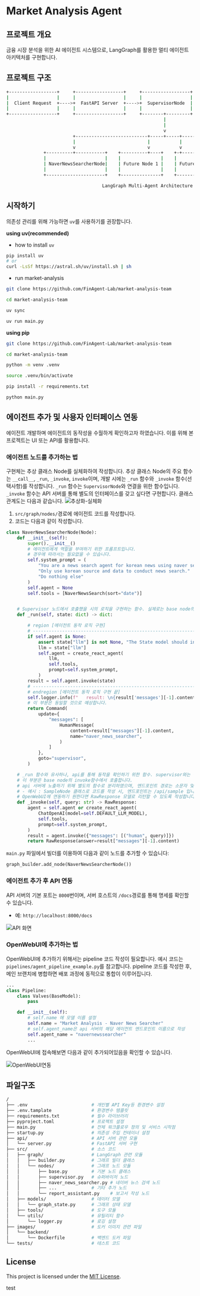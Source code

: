 # Market Analysis Agent

## 프로젝트 개요
금융 시장 분석을 위한 AI 에이전트 시스템으로, LangGraph를 활용한 멀티 에이전트 아키텍처를 구현합니다.

## 프로젝트 구조
<!-- [아키텍처 다이어그램](./images/backend/architecture.md) -->
```bash
+------------------+     +------------------+     +------------------+
|                  |     |                  |     |                  |
|  Client Request  +---->+  FastAPI Server  +---->+  SupervisorNode  |
|                  |     |                  |     |                  |
+------------------+     +------------------+     +--------+---------+
                                                           |
                                                           |
                                                           v
                         +---------------------------+-----+-----+---------------------------+
                         |                           |           |                           |
                         v                           v           v                           v
              +----------+-----------+    +----------+----+    +-+------------+    +---------+-----------+
              |                      |    |               |    |              |    |                     |
              | NaverNewsSearcherNode|    | Future Node 1 |    | Future Node 2|    | ReportAssistantNode |
              |                      |    |               |    |              |    |                     |
              +----------------------+    +---------------+    +--------------+    +---------------------+

                                    LangGraph Multi-Agent Architecture 
```

## 시작하기
의존성 관리를 위해 가능하면 `uv`를 사용하기를 권장합니다.
 
**using uv(recommended)**
- how to install `uv`
```bash
pip install uv 
# or
curl -LsSf https://astral.sh/uv/install.sh | sh
```
- run market-analysis
```bash
git clone https://github.com/FinAgent-Lab/market-analysis-team

cd market-analysis-team

uv sync

uv run main.py
```

**using pip** 
```bash
git clone https://github.com/FinAgent-Lab/market-analysis-team

cd market-analysis-team

python -m venv .venv

source .venv/bin/activate

pip install -r requirements.txt

python main.py
```
## 에이전트 추가 및 사용자 인터페이스 연동

에이전트 개발하며 에이전트의 동작성을 수월하게 확인하고자 하였습니다. 
이를 위해 본 프로젝트는 UI 또는 API를 활용합니다.

### 에이전트 노드를 추가하는 법
구현체는 추상 클래스 Node를 실체화하여 작성합니다. 
추상 클래스 Node의 주요 함수는 `__call__`, `_run`, `_invoke`, `invoke`이며, 개발 시에는 `_run` 함수와 `_invoke` 함수(선택사항)를  작성합니다. 
`_run` 함수는 `SupervisorNode`와 연결을 위한 함수입니다.
`_invoke` 함수는 API 서버를 통해 별도의 인터페이스를 갖고 싶다면 구현합니다. 
클래스 관계도는 다음과 같습니다.
![추상화-실체화](./assets/abstract_realize.png)

1. `src/graph/nodes/`경로에 에이전트 코드를 작성합니다.
2. 코드는 다음과 같이 작성합니다. 
```python
class NaverNewsSearcherNode(Node):
    def __init__(self):
        super().__init__()
        # 에이전트에게 역할을 부여하기 위한 프롬프트입니다.
        # 경우에 따라서는 필요없을 수 있습니다.
        self.system_prompt = (
            "You are a news search agent for korean news using naver search api."
            "Only use korean source and data to conduct news search."
            "Do nothing else"
        )
        self.agent = None
        self.tools = [NaverNewsSearch(sort="date")]


    # Supervisor 노드에서 호출했을 시의 로직을 구현하는 함수. 실제로는 base node의 run함수에서 이 함수를 호출합니다.
    def _run(self, state: dict) -> dict:

        # region [에이전트 동작 로직 구현]
        # -----------------------------------------------------------------------
        if self.agent is None:
            assert state["llm"] is not None, "The State model should include llm"
            llm = state["llm"]
            self.agent = create_react_agent(
                llm,
                self.tools,
                prompt=self.system_prompt,
            )
        result = self.agent.invoke(state)
        # ----------------------------------------------------------------------
        # endregion [에이전트 동작 로직 구현 끝]
        self.logger.info(f"   result: \n{result['messages'][-1].content}")
        # 이 부분은 동일할 것으로 예상합니다. 
        return Command(
            update={
                "messages": [
                    HumanMessage(
                        content=result["messages"][-1].content,
                        name="naver_news_searcher",
                    )
                ]
            },
            goto="supervisor",
        )

    # _run 함수와 유사하나, api를 통해 동작을 확인하기 위한 함수. supervisor와는 상관 없습니다. 
    # 이 부분은 base node의 invoke함수에서 호출합니다.
    # api 서버에 노출하기 위해 별도의 함수로 분리하였으며, 엔드포인트 경로는 소문자 및 Node를 제거한 형태입니다.
    # - 예시 : SampleNode 클래스로 코드를 작성 시, 엔드포인트는 /api/sample 입니다. 
    # OpenWebUI에 연동하기 원한다면 RawResponse 모델로 리턴할 수 있도록 작성합니다. 
    def _invoke(self, query: str) -> RawResponse:
        agent = self.agent or create_react_agent(
            ChatOpenAI(model=self.DEFAULT_LLM_MODEL),
            self.tools,
            prompt=self.system_prompt,
        )
        result = agent.invoke({"messages": [("human", query)]})
        return RawResponse(answer=result["messages"][-1].content)

```
`main.py` 파일에서 빌더를 이용하여 다음과 같이 노드를 추가할 수 있습니다:
```python
graph_builder.add_node(NaverNewsSearcherNode())
```

### 에이전트 추가 후 API 연동
API 서버의 기본 포트는 `8000`번이며, 서버 호스트의 `/docs`경로를 통해 명세를 확인할 수 있습니다.
- 예: `http://localhost:8000/docs`

![API 화면](./assets/api.png)

### OpenWebUI에 추가하는 법

OpenWebUI에 추가하기 위해서는 pipeline 코드 작성이 필요합니다. 
예시 코드는 `pipelines/agent_pipeline_example.py`를 참고합니다. 
pipeline 코드를 작성한 후, 메인 브랜치에 병합하면 배포 과정에 동적으로 통합이 이루어집니다. 

```python
...
class Pipeline:
    class Valves(BaseModel):
        pass

    def __init__(self):
        # self.name 에 모델 이름 설정
        self.name = "Market Analysis - Naver News Searcher"
        # self.agent_name은 api 서버의 해당 에이전트 엔드포인트 이름으로 작성
        self.agent_name = "navernewssearcher"
        ...
```

OpenWebUI에 접속해보면 다음과 같이 추가되어있음을 확인할 수 있습니다.

![OpenWebUI연동](./assets/openwebui.png)

## 파일구조
```bash
/
├── .env                        # 개인별 API Key등 환경변수 설정
├── .env.tamplate               # 환경변수 템플릿
├── requirements.txt            # 필수 라이브러리
├── pyproject.toml              # 프로젝트 설정
├── main.py                     # 전체 워크플로우 정의 및 서비스 시작점
├── startup.py                  # 의존성 주입 컨테이너 설정
├── api/                        # API 서버 관련 모듈
│   └── server.py               # FastAPI 서버 구현
├── src/                        # 소스 코드
│   ├── graph/                  # LangGraph 관련 모듈
│   │   ├── builder.py          # 그래프 빌더 클래스
│   │   └── nodes/              # 그래프 노드 모듈
│   │       ├── base.py         # 기본 노드 클래스
│   │       ├── supervisor.py   # 슈퍼바이저 노드
│   │       ├── naver_news_searcher.py # 네이버 뉴스 검색 노드
│   │       ├── ...             # 기타 추가 노드
│   │       └── report_assistant.py    # 보고서 작성 노드
│   ├── models/                 # 데이터 모델
│   │   └── graph_state.py      # 그래프 상태 모델
│   ├── tools/                  # 도구 모듈
│   └── utils/                  # 유틸리티 함수
│       └── logger.py           # 로깅 설정
├── images/                     # 도커 이미지 관련 파일
│   └── backend/                
│       └── Dockerfile          # 백엔드 도커 파일
└── tests/                      # 테스트 코드
```

## License
This project is licensed under the [MIT License](https://opensource.org/licenses/MIT).


test